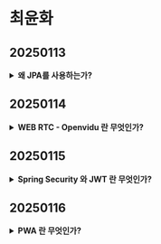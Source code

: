 # 최윤화

## 20250113

<details class = "first">
    <summary>
    <b>왜 JPA를 사용하는가?</b>
    </summary>

        # JPA란?
        Java Persistence API의 약자로, ORM(Object-Relational-Mapping) 기술 표준으로 사용되는 인터페이스의 모음이다.
        Java를 사용해 관계형 데이터베이스를 사용하는 방식을 정의한 인터페이스로,
        SQL을 사용하지 않아도 Database의 CRUD가 가능하다는 특징이 있다.

        ---

        ## ORM (Object-Relational Mapping)
        - 일반적으로 알고 있는 **Class**와 **Database의 Table**을 연결한다는 의미이다.
        - Java의 Class를 RDB(Relational Database)의 Table로, 해당 Class가 가진 속성을 Column으로, 객체들을 Table의 Row로 연결해준다.
        - JPA를 구현한 ORM 프레임워크 중 대표적으로 **Hibernate**가 있다.

        ---

        ## JPA 장점
        1. **SQL문을 몰라도 Method 조작으로 CRUD 수행 가능**
        - 개발자는 비즈니스 로직에만 집중할 수 있다.

        2. **Mapping 정보가 Class에 정의**
        - 설계도에 대한 의존도를 낮출 수 있고, 유지보수와 재설계에 유리하다.
        - Table에 변경이 생겨도 Query문을 수정할 필요 없이 Class만 수정하면 된다.

        3. **Database 간 SQL 형식 차이 무시 가능**
        - 자체 SQL문을 사용해 MySQL과 PostgreSQL 간의 SQL 형식 차이가 있어도 설정 정보만 수정하면 문제없이 작동한다.

        4. **간결한 코드와 높은 가독성**
        - Query와 같은 선언문, 할당 등의 부수적인 코드가 줄어들어 각종 객체에 대한 코드를 별도로 작성하지 않아도 된다.

        ---

        ## JPA 단점
        1. **설계가 잘못될 경우 문제 발생**
        - 속도 저하 및 일관성이 무너질 수 있다.

        2. **복잡한 Query 처리 한계**
        - Method 단위에서 처리하지 못하는 복잡한 Query는 결국 SQL문을 직접 작성해야 한다.

        ---

        ## Spring에서 JPA 사용하기
        Spring 프레임워크를 사용할 때 Database와 연결하는 경우가 많다.
        이때 JPA를 사용해 개발하는 경우가 흔하며, Spring에서는 이를 쉽게 사용할 수 있도록 **Spring Data JPA** 모듈을 제공한다.
        이 모듈을 통해 JPA를 더욱 간편하게 사용할 수 있다.

</details>

## 20250114

<details class = "first">
    <summary>
    <b>WEB RTC - Openvidu 란 무엇인가?</b>
    </summary>

        # webRTC(Web Real-Time Communication)

        웹 브라우저가 서로 통신할 수 있도록 설계된 API
        웹 브라우저 상에서는 어떠한 플러그인도 필요 없이 음성 채팅과 화상채팅, 
        데이터 교환까지도 가능하게 하는 기술
        WebRTC 기술은 P2P(Peer-to-Peer) 통신에 최적화

        ---

        ## 시그널링(Signaling)

        RTCPeerConnection들이 적절하게 데이터를 교환할 수 있게 처리해 주는 과정
        이를 수행하는 서버 = 시그널 서버
        전이중 통신을 지원하는 websocket 으로 이를 구현하는 것이 가장 적합
        세션제어메세지, 네트워크 구성, 미디어 기능 정보 교환
        시그널링은 P2P 스트리밍 시작 전에 성공적으로 완료되어야 함

        세션 제어 메세지 : 통신을 초기화하거나 닫고 오류를 보고
        네트워크 구성 : 외부세계에 컴퓨터의 IP 주소와 포트는 무엇인지 파악
        미디어 기능 : 브라우저와 통신하려는 브라우저에서 처리할 수 있는 코덱과 해상도는 무엇인지 파악

        ---

        ## 서버

        서버는 단지 웹 브라우저를 특정하기 위한 시그널링(Signaling)과정으로만 쓰임
        시그널링을 마친 뒤 실제 데이터는 P2P 혹은 중개 서버를 통해 주고받음
        서버에서는 websocket(TCP) 사용 (cf. webRTC는 UDP)

        ---

        ## openVidu란?
        
        웹 또는 모바일 애플리케이션에서 화상 통화를 쉽게 추가할 수 있는 플랫폼
        Kurento기반의 중개 서버를 애플리케이션에 쉽게 추가할 수 있도록 완전한 기술스택을 제공
        Kurento : WebRTC 미디어 서버 역할을 함과 동시에 WebRTC 기술을 이용해 애플리케이션 개발을 돕는 
        클라이언트 API세트
        ---

</details>


## 20250115

<details class = "first">
    <summary>
    <b>Spring Security 와 JWT 란 무엇인가?</b>
    </summary>

        ## Spring Security

        Spring Security는 Spring 기반의 애플리케이션의 보안(인증과 권한, 인가 등)을 담당하는 스프링 하위 프레임워크이다. 
        Spring Security는 '인증'과 '권한'에 대한 부분을 Filter 흐름에 따라 처리하고 있다. 
        Filter는 Dispatcher Servlet으로 가기 전에 적용되므로 가장 먼저 URL 요청을 받지만, 
        Interceptor는 Dispatcher와 Controller사이에 위치한다는 점에서 적용 시기의 차이가 있다. 
        Spring Security는 보안과 관련해서 체계적으로 많은 옵션을 제공해주기 때문에 
        개발자 입장에서는 일일이 보안관련 로직을 작성하지 않아도 된다는 장점이 있다.

        ---

        ## JWT(Json Web Token)

        정보를 비밀리에 전달하거나 인증할 때 주로 사용하는 토큰으로, Json객체를 이용함

        JWT는 Json Web Token의 약자로 일반적으로 클라이언트와 서버 사이에서 통신할 때 권한을 위해 사용하는 토큰이다.
        웹 상에서 정보를 Json형태로 주고 받기 위해 표준규약에 따라 생성한 암호화된 토큰으로 
        복잡하고 읽을 수 없는 string 형태로 저장되어있다.

        - 헤더 (Header)
        어떠한 알고리즘으로 암호화 할 것인지, 어떠한 토큰을 사용할 것 인지에 대한 정보가 들어있다.
        
        - 정보 (Payload)
        전달하려는 정보(사용자 id나 다른 데이터들, 이것들을 클레임이라고 부른다)가 들어있다.
        payload에 있는 내용은 수정이 가능하여 더 많은 정보를 추가할 수 있다. 
        그러나 노출과 수정이 가능한 지점이기 때문에 인증이 필요한 최소한의 정보(아이디, 비밀번호 등 개인정보가 아닌 
        이 토큰을 가졌을 때 권한의 범위나 토큰의 발급일과 만료일자 등)만을 담아야한다.
        
        - 서명 (Signature)
        가장 중요한 부분으로 헤더와 정보를 합친 후 발급해준 서버가 지정한 secret key로 암호화 시켜 토큰을 변조하기 어렵게 만들어준다.
        한가지 예를 들어보자면 토큰이 발급된 후 누군가가 Payload의 정보를 수정하면 Payload에는 다른 누군가가 조작된 정보가 들어가 있지만 
        Signatute에는 수정되기 전의 Payload 내용을 기반으로 이미 암호화 되어있는 결과가 저장되어 있기 때문에 조작되어있는 Payload와는 다른 결과값이 나오게 된다.
        이러한 방식으로 비교하면 서버는 토큰이 조작되었는지 아닌지를 쉽게 알 수 있고, 다른 누군가는 조작된 토큰을 악용하기가 어려워진다.
        ---

        ## JWT 활용 방식

        1. 사용자가 id와 password를 입력하여 로그인 요청을 한다.
        2. 서버는 회원DB에 들어가 있는 사용자인지 확인을 한다.
        3. 확인이 되면 서버는 로그인 요청 확인 후, secret key를 통해 토큰을 발급한다.
        4. 이것을 클라이언트에 전달한다.
        5. 서비스 요청과 권한을 확인하기 위해서 헤더에 데이터(JWT) 요청을 한다.
        6. 데이터를 확인하고 JWT에서 사용자 정보를 확인한다.
        7. 클라이언트 요청에 대한 응답과 요청한 데이터를 전달해준다.

        이와 같이 토큰 기반 인증방식은 사용자의 인증이 완료된 이후에 토큰을 발급한다. 
        클라이언트쪽에서는 전달받은 토큰을 저장해두고 서버에 요청을 할 때마다 해당 토큰을 서버에 함께 전달한다. 
        그 이후 서버는 토큰을 검증하고 응답하는 방식으로 작동한다.

        - 토큰 발급은 Access 와 Refresh 둘 다 사용 권장

</details>

## 20250116

<details class = "first">
    <summary>
    <b>PWA 란 무엇인가?</b>
    </summary>

        ## PWA

        PWA는 프로그레시브 웹 앱(progressive web app)의 준말로, 
        웹 기술(HTML, CSS, Javascript)을 가지고 모바일 네이티브 앱과 비슷하게 만들 수 있는 기술을 말한다.
        모바일 웹 사이트와 네이티브 앱의 중간 형태로, 모바일 앱과 웹 사이트의 장점을 결합하여 사용자 친화적인 앱 경험을 제공할 수 있다고 한다.

        즉 PWA은 HTML, CSS, JavaScript를 포함한 일반적인 웹 기술을 사용하여 개발된 응용 프로그램 소프트웨어이며 
        표준적인 웹 브라우저를 포함한 모든 플랫폼에서 작동한다.

        사용자의 관점에서 PWA는 App Store나 Play store에서 다운로드하지 않고도 장치의 홈 화면에 추가할 수 있는 웹 사이트에 비유할 수 있다.
        
        ---

        ## PWA 장점

        - 빠른 성능을 제공한다.
        - 앱 스토어를 거치지 않아도 웹 브라우저에서 바로 앱을 사용할 수 있다.
        - 앱 스토어를 거치지 않아도 앱 업데이트가 자동으로 이루어진다.
        - 오프라인에서도 작동이 가능하다.
        - 검색 엔진 최적화(SEO)에 유리하다.
        - 모바일 앱과 웹의 장점을 모두 활용할 수 있다.

        ---

        ## PWA 단점

        - 아직 모든 기능이 네이티브 앱과 같지는 않다. OS에서 지원하지 않는 경우 하드웨어 접근이나 네이티브 기능에 대한 제한이 있을 수 있다. 
            따라서 사용자 경험이 모든 디바이스에서 동일하지 않을 수 있다.
        - 브라우저에서 실행되기 때문에 네이티브 앱에 비해서 지연 속도가 크고 배터리 소모량이 더 많을 수 있다.

        ## PWA 도입 사례
        
        - Pinterest : 전체 모바일 사이트를 PWA로 재구성했다. 핵심 참여자가 60% 증가했으며, 사용자 광고수익도 44% 증가했다.
        - Tinder : 로딩시간을 11.91초에서 4.69초로 줄였다. PWA는 안드로이드앱보다 90% 작은 크기를 유지한다.
        - Uber : 2G에서도 빠르게 작동하도록 설계했다. 기본앱은 50k이며, 2G 네트워크에서도 3초이내에 로드 할 수 있다.
        
        ---
        
        ## PWA의 미래
        
        PWA는 현재 구글과 함께 마이크로소프트, 모질라 등 많은 기업들이 참여하고 있다.
        구글은 PWA기술을 통해 크롬 OS를 성장시키고 발전 시킬 가능성이 있으며, 
        마이크로소프트는 부진했던 모바일 시장에 진입할 수 있는 통로가 될 수 있기 때문이다.
        
</details>